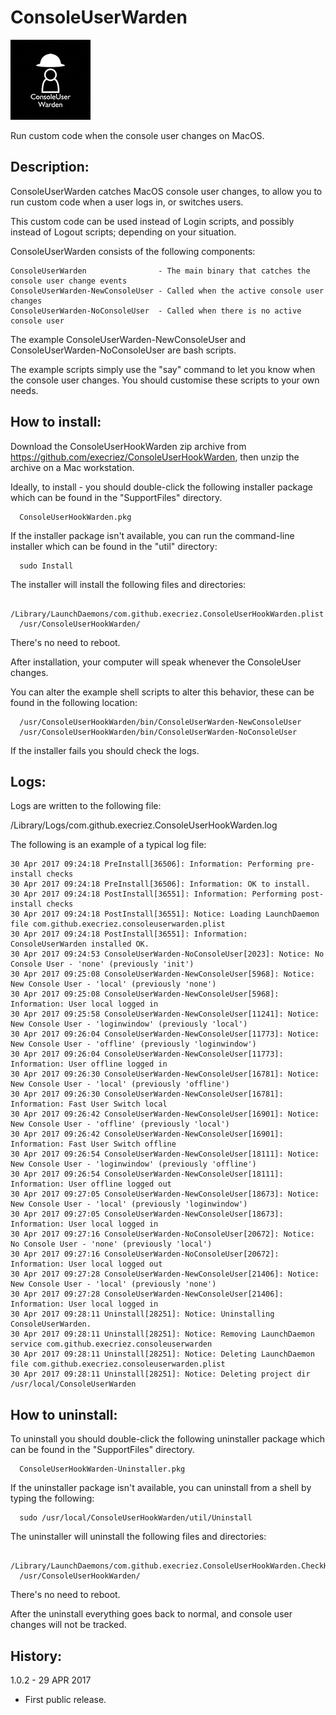 # ConsoleUserWarden
![Logo](images/ConsoleUserWarden.jpg "Logo")

Run custom code when the console user changes on MacOS.

## Description:

ConsoleUserWarden catches MacOS console user changes, to allow you to run custom code when a user logs in, or switches users.

This custom code can be used instead of Login scripts, and possibly instead of Logout scripts; depending on your situation.

ConsoleUserWarden consists of the following components:

	ConsoleUserWarden                - The main binary that catches the console user change events
	ConsoleUserWarden-NewConsoleUser - Called when the active console user changes
	ConsoleUserWarden-NoConsoleUser  - Called when there is no active console user  

The example ConsoleUserWarden-NewConsoleUser and ConsoleUserWarden-NoConsoleUser are bash scripts.

The example scripts simply use the "say" command to let you know when the console user changes. You should customise these scripts to your own needs.


## How to install:

Download the ConsoleUserHookWarden zip archive from <https://github.com/execriez/ConsoleUserHookWarden>, then unzip the archive on a Mac workstation.

Ideally, to install - you should double-click the following installer package which can be found in the "SupportFiles" directory.

	  ConsoleUserHookWarden.pkg
	
If the installer package isn't available, you can run the command-line installer which can be found in the "util" directory:

	  sudo Install

The installer will install the following files and directories:

	  /Library/LaunchDaemons/com.github.execriez.ConsoleUserHookWarden.plist
	  /usr/ConsoleUserHookWarden/

There's no need to reboot.

After installation, your computer will speak whenever the ConsoleUser changes.
 
You can alter the example shell scripts to alter this behavior, these can be found in the following location:

	  /usr/ConsoleUserHookWarden/bin/ConsoleUserWarden-NewConsoleUser
	  /usr/ConsoleUserHookWarden/bin/ConsoleUserWarden-NoConsoleUser

If the installer fails you should check the logs.

## Logs:

Logs are written to the following file:

  /Library/Logs/com.github.execriez.ConsoleUserHookWarden.log
  
The following is an example of a typical log file:

	30 Apr 2017 09:24:18 PreInstall[36506]: Information: Performing pre-install checks
	30 Apr 2017 09:24:18 PreInstall[36506]: Information: OK to install.
	30 Apr 2017 09:24:18 PostInstall[36551]: Information: Performing post-install checks
	30 Apr 2017 09:24:18 PostInstall[36551]: Notice: Loading LaunchDaemon file com.github.execriez.consoleuserwarden.plist
	30 Apr 2017 09:24:18 PostInstall[36551]: Information: ConsoleUserWarden installed OK.
	30 Apr 2017 09:24:53 ConsoleUserWarden-NoConsoleUser[2023]: Notice: No Console User - 'none' (previously 'init')
	30 Apr 2017 09:25:08 ConsoleUserWarden-NewConsoleUser[5968]: Notice: New Console User - 'local' (previously 'none')
	30 Apr 2017 09:25:08 ConsoleUserWarden-NewConsoleUser[5968]: Information: User local logged in
	30 Apr 2017 09:25:58 ConsoleUserWarden-NewConsoleUser[11241]: Notice: New Console User - 'loginwindow' (previously 'local')
	30 Apr 2017 09:26:04 ConsoleUserWarden-NewConsoleUser[11773]: Notice: New Console User - 'offline' (previously 'loginwindow')
	30 Apr 2017 09:26:04 ConsoleUserWarden-NewConsoleUser[11773]: Information: User offline logged in
	30 Apr 2017 09:26:30 ConsoleUserWarden-NewConsoleUser[16781]: Notice: New Console User - 'local' (previously 'offline')
	30 Apr 2017 09:26:30 ConsoleUserWarden-NewConsoleUser[16781]: Information: Fast User Switch local
	30 Apr 2017 09:26:42 ConsoleUserWarden-NewConsoleUser[16901]: Notice: New Console User - 'offline' (previously 'local')
	30 Apr 2017 09:26:42 ConsoleUserWarden-NewConsoleUser[16901]: Information: Fast User Switch offline
	30 Apr 2017 09:26:54 ConsoleUserWarden-NewConsoleUser[18111]: Notice: New Console User - 'loginwindow' (previously 'offline')
	30 Apr 2017 09:26:54 ConsoleUserWarden-NewConsoleUser[18111]: Information: User offline logged out
	30 Apr 2017 09:27:05 ConsoleUserWarden-NewConsoleUser[18673]: Notice: New Console User - 'local' (previously 'loginwindow')
	30 Apr 2017 09:27:05 ConsoleUserWarden-NewConsoleUser[18673]: Information: User local logged in
	30 Apr 2017 09:27:16 ConsoleUserWarden-NoConsoleUser[20672]: Notice: No Console User - 'none' (previously 'local')
	30 Apr 2017 09:27:16 ConsoleUserWarden-NoConsoleUser[20672]: Information: User local logged out
	30 Apr 2017 09:27:28 ConsoleUserWarden-NewConsoleUser[21406]: Notice: New Console User - 'local' (previously 'none')
	30 Apr 2017 09:27:28 ConsoleUserWarden-NewConsoleUser[21406]: Information: User local logged in
	30 Apr 2017 09:28:11 Uninstall[28251]: Notice: Uninstalling ConsoleUserWarden.
	30 Apr 2017 09:28:11 Uninstall[28251]: Notice: Removing LaunchDaemon service com.github.execriez.consoleuserwarden
	30 Apr 2017 09:28:11 Uninstall[28251]: Notice: Deleting LaunchDaemon file com.github.execriez.consoleuserwarden.plist
	30 Apr 2017 09:28:11 Uninstall[28251]: Notice: Deleting project dir /usr/local/ConsoleUserWarden
 

## How to uninstall:

To uninstall you should double-click the following uninstaller package which can be found in the "SupportFiles" directory.

	  ConsoleUserHookWarden-Uninstaller.pkg
	
If the uninstaller package isn't available, you can uninstall from a shell by typing the following:

	  sudo /usr/local/ConsoleUserHookWarden/util/Uninstall

The uninstaller will uninstall the following files and directories:

	  /Library/LaunchDaemons/com.github.execriez.ConsoleUserHookWarden.CheckHooks.plist
	  /usr/ConsoleUserHookWarden/

There's no need to reboot.

After the uninstall everything goes back to normal, and console user changes will not be tracked.

## History:

1.0.2 - 29 APR 2017

* First public release.
